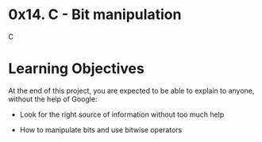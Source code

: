 # 0x14. C - Bit manipulation

C

# Learning Objectives

At the end of this project, you are expected to be able to explain to anyone, without the help of Google:

- Look for the right source of information without too much help

- How to manipulate bits and use bitwise operators

